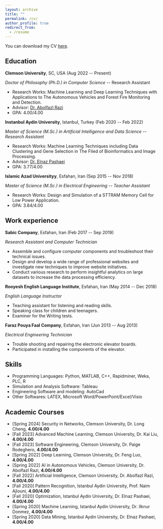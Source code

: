 ```yaml
---
layout: archive
title: ""
permalink: /cv/
author_profile: true
redirect_from:
  - /resume
---
```


You can download my CV [here](CV.pdf).

Education
-----------
**Clemson University**, SC, USA (Aug 2022 -- Present)

*Doctor of Philosophy (Ph.D.) in Computer Science* -- Research Assistant
* Research Works: Machine Learning and Deep Learning Techniques with Applications to The Autonomous Vehicles and Forest Fire Monitoring and Detection.
* Advisor: [Dr. Abolfazl Razi](https://scholar.google.com/citations?user=DhwC8gsAAAAJ&hl=en)
* GPA: 4.00/4.00 

**Instanbul Aydin University**, Istanbul, Turkey (Feb 2020 -- Feb 2022)

*Master of Science (M.Sc.) in Artificial Intelligence and Data Science -- Research Assistant*
* Research Works: Machine Learning Techniques including Data Clustering and Gene Selection in The Filed of Bioinformatics and Image Processing.
* Advisor: [Dr. Elnaz Pashaei](https://scholar.google.com/citations?user=Kt2E9GMAAAAJ&hl=en)
* GPA: 3.77/4.00 

**Islamic Azad Universityy**, Esfahan, Iran (Sep 2015 -- Nov 2018)

*Master of Science (M.Sc.) in Electrical Engineering -- Teacher Assistant* 
* Research Works: Design and Simulation of a STTRAM Memory Cell for Low Power Application.
* GPA: 3.84/4.00 


Work experience
-----------
**Sabic Company**, Esfahan, Iran (Feb 2017 -- Sep 2019)

*Research Assistant and Computer Technician*
* Assemble and configure computer components and troubleshoot their technical issues.
* Design and develop a wide range of professional websites and investigate new techniques to improve website initiatives.
* Conduct various research to perform insightful analytics on large datasets to increase the data processing efficiency.

**Rooyesh English Language Institute**, Esfahan, Iran (May 2014 -- Dec 2018)

*English Language Instructor*
* Teaching assistant for listening and reading skills.
* Speaking class for children and teenagers.
* Examiner for the Writing tests.

**Faraz Pouya Faal Company**, Esfahan, Iran (Jun 2013 -- Aug 2013)

*Electrical Engineering Technician*
* Trouble shooting and repairing the electronic elevator boards.
* Participated in installing the components of the elevator.

  
Skills
-----------
* Programming Languages: Python, MATLAB, C++, Rapidminer, Weka, PLC, R
* Simulation and Analysis Software: Tableau
* Engineering Software and modeling: AutoCad
* Other Softwares: LATEX, Microsoft Word/PowerPoint/Excel/Visio  

  
Academic Courses
-----------
* [Spring 2024] Security in Networks, Clemson University, Dr. Long Cheng, **4.00/4.00**
* [Fall 2023] Advanced Machine Learning, Clemson University, Dr. Kai Liu, **4.00/4.00**
* [Fall 2023] Software Engineering, Clemson University, Dr. Paige Rodeghero, **4.00/4.00**
* [Spring 2022] Deep Learning, Clemson University, Dr. Feng Luo, **4.00/4.00**
* [Spring 2022] AI in Autonomous Vehicles, Clemson University, Dr. Abolfazl Razi, **4.00/4.00**
* [Fall 2022] Artificial Intelligence, Clemson University, Dr. Abolfazl Razi, **4.00/4.00**
* [Fall 2020] Pattern Recognition, Istanbul Aydin University, Prof. Naim Ajlouni, **4.00/4.00**
* [Fall 2020] Optimization, Istanbul Aydin University, Dr. Elnaz Pashaei, **4.00/4.00**
* [Spring 2020] Machine Learning, Istanbul Aydin University, Dr. Ilknur Donmez, **4.00/4.00**
* [Spring 2020] Data Mining, Istanbul Aydin University, Dr. Elnaz Pashaei, **4.00/4.00**
